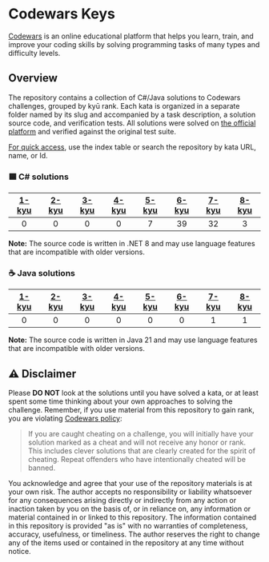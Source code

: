 ﻿# Codewars Keys

[Codewars](https://www.codewars.com)  is an online educational platform that helps you learn, train, and improve your coding skills by solving programming tasks of many types and difficulty levels.


## Overview

The repository contains a collection of C#/Java solutions to Codewars challenges, grouped by kyū rank.
Each kata is organized in a separate folder named by its slug and accompanied by a task description,
a solution source code, and verification tests. All solutions were solved
on [the official platform](https://www.codewars.com) and verified against the original test suite.

<ins>For quick access</ins>, use the index table or search the repository by kata URL, name, or Id.

### 🟦 C# solutions

| [1-kyu](../solutions/csharp/Kata/Kata/1-kyu/Index.md) | [2-kyu](../solutions/csharp/Kata/Kata/2-kyu/Index.md) | [3-kyu](../solutions/csharp/Kata/Kata/3-kyu/Index.md) | [4-kyu](../solutions/csharp/Kata/Kata/4-kyu/Index.md) | [5-kyu](../solutions/csharp/Kata/Kata/5-kyu/Index.md) | [6-kyu](../solutions/csharp/Kata/Kata/6-kyu/Index.md) | [7-kyu](../solutions/csharp/Kata/Kata/7-kyu/Index.md) | [8-kyu](../solutions/csharp/Kata/Kata/8-kyu/Index.md) |
|:------------------------------------:|:------------------------------------:|:------------------------------------:|:------------------------------------:|:------------------------------------:|:------------------------------------:|:------------------------------------:|:------------------------------------:|
| 0 | 0 | 0 | 0 | 7 | 39 | 32 | 3 |

**Note:** The source code is written in .NET 8 and may use language features that are incompatible with older versions.

### ☕ Java solutions

| [1-kyu](../solutions/java/CodeWars/src/main/java/com/codewarsKeys/kata/kyu1/Index.md) | [2-kyu](../solutions/java/CodeWars/src/main/java/com/codewarsKeys/kata/kyu2/Index.md) | [3-kyu](../solutions/java/CodeWars/src/main/java/com/codewarsKeys/kata/kyu3/Index.md) | [4-kyu](../solutions/java/CodeWars/src/main/java/com/codewarsKeys/kata/kyu4/Index.md) | [5-kyu](../solutions/java/CodeWars/src/main/java/com/codewarsKeys/kata/kyu5/Index.md) | [6-kyu](../solutions/java/CodeWars/src/main/java/com/codewarsKeys/kata/kyu6/Index.md) | [7-kyu](../solutions/java/CodeWars/src/main/java/com/codewarsKeys/kata/kyu7/Index.md) | [8-kyu](../solutions/java/CodeWars/src/main/java/com/codewarsKeys/kata/kyu8/Index.md) |
|:------------------------------------:|:------------------------------------:|:------------------------------------:|:------------------------------------:|:------------------------------------:|:------------------------------------:|:------------------------------------:|:------------------------------------:|
| 0 | 0 | 0 | 0 | 0 | 0 | 1 | 1 |


**Note:** The source code is written in Java 21 and may use language features that are incompatible with older versions.

## ⚠️ Disclaimer

Please **DO NOT** look at the solutions until you have solved a kata, or at least spent some time thinking about your own approaches to solving the challenge.
Remember, if you use material from this repository to gain rank, you are violating [Codewars policy](https://docs.codewars.com/community/rules/#policy):

> If you are caught cheating on a challenge, you will initially have your solution marked as a cheat and will not receive any honor or rank.
> This includes clever solutions that are clearly created for the spirit of cheating. Repeat offenders who have intentionally cheated will be banned.

You acknowledge and agree that your use of the repository materials is at your own risk.
The author accepts no responsibility or liability whatsoever for any consequences arising directly or
indirectly from any action or inaction taken by you on the basis of, or in reliance on, any
information or material contained in or linked to this repository.
The information contained in this repository is provided "as is" with no warranties
of completeness, accuracy, usefulness, or timeliness.
The author reserves the right to change any of the items used or contained in the repository at any time without notice.

